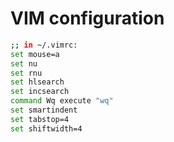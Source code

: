 # VIM configuration
```bash
;; in ~/.vimrc:
set mouse=a
set nu
set rnu
set hlsearch
set incsearch
command Wq execute "wq"
set smartindent
set tabstop=4
set shiftwidth=4
```
